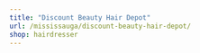 ```yaml
---
title: "Discount Beauty Hair Depot"
url: /mississauga/discount-beauty-hair-depot/
shop: hairdresser
---
```

